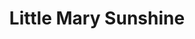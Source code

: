 ---
title: Little Mary Sunshine
year: 1962
opening_date: 1962-11-22
closing_date: 1962-12-01
layout: productions
featured_image: 
image_caption:
image_credit:
playbill:
category:
Theatre: Theatre Jacksonville
Venue: Little Theatre
cast:
  The Prologue: Toni Ott
  Chief Brown Bear: Ed Poole
  Cpl "Billy" Jester: Bob Conine
  Capt. "Big Jim" Warington: Jimtom Richardson
  "Little Mary Sunshine": Thelma Baker
  Mme. Ernestine Von Liebedich: Doris Thornhill
  Nancy Twinkle: Miriam Firth
  Fleet Foot: Jim Cavanaugh
  Yellow Feather: Norman Fisher
  Gen'l Oscar Fairfax, Ret.: William Scott Thornton
  Cora: Barbara Poppell
  Maud Abbott: Barbara Jean Ferguson
  Gwendolyn: Anita Cheshire
  Henrietta: Toni Ott
  Mabel: Carol Matchett
  Blanche: Margaret Swann
  Pete: Bob Tinsley
  Tex: Bob Thompson
  Slim : Bill Milton
  Buster: Bill Nickel
  Hank: Lucky Simpson
  Tom: Stephen Wood
crew:
  Director: George Ballis
  Dance Choreography: Bob Conine
  Musical Director: Rosalind MacEnulty
  Set Designer: Ben Jones
  Technical Director: Pete House
  Scenic Art Work: Bob Krell
  Lighting Designer: Chase Ambler
  Production Supervisor: A. Ira Fink
  Stage Manager: Marshall Grauer
  Assistant Stage Manager: Art Logan
  Production Assistant: Ellen Black
  Costumes: Frank Ridge
  Properties: 
    - Evelyn Clark
    - Jack Broughton
    - Helen Cochran
    - Gladys Dale
    - Mary Frances Thornhill
    - Eula Walters
    - Esther Barnes
    - Edythe Price
    - Jean Charles
  Make-Up: 
    - Marion Conner
    - Beverly Fink
    - Doris Hindin
    - Mrs. Knud Moller
    - Virginia Moseley
    - Helen Nehl
    - Rik Snyder
  Construction and Painting: 
    - Peggy Miller
    - Danny Henson
    - Galdys Dale
    - Margaret Mahler
    - Pete House
    - Joanne House
orchestra:
  Orchestra: 
    - John Walker
    - Jim Moore
    - Jimmy Glasscock
    - Bill Racca
    - Camp Kirkland
    - James Gutteridge
external_links:
---